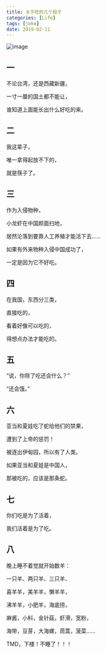 ```yaml
---
title: 关于吃的几个段子
categories: [Life]
tags: [joke]
date: 2019-02-11
---
```


![image](https://tobyqin.github.io/img/image-20190211215953837.png)



<!-- more -->

## 一

不论台湾，还是西藏新疆，

一寸一厘的国土都不能让，

谁知道上面能长出什么好吃的来。

## 二

我这辈子，

唯一拿得起放不下的，

就是筷子了。

## 三

作为入侵物种，

小龙虾在中国颜面扫地，

居然沦落到要靠人工养殖才能活下去……

如果有外来物种入侵中国成功了，

一定是因为它不好吃。

## 四

在我国，东西分三类，

直接吃的，

看着好像可以吃的，

得想点办法才能吃的。

## 五

“说，你除了吃还会什么？”

“还会饿。”

## 六

亚当和夏娃吃了蛇给他们的禁果，

遭到了上帝的惩罚！

被逐出伊甸园，所以有了人类。

如果亚当和夏娃是中国人，

那被吃的，应该是那条蛇。

## 七

你们吃是为了活着，

我们活着是为了吃。

## 八

晚上睡不着觉就开始数羊：

一只羊、两只羊、三只羊、

喜羊羊，美羊羊，懒羊羊，

沸羊羊，小肥羊，海底捞，

麻酱，小料，金针菇，虾滑，宽粉，

海带，豆芽，大海螺，茼蒿，菠菜……

TMD，下楼！不睡了！！！